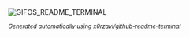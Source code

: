 
<div align="justify">
<picture>
    <source media="(prefers-color-scheme: dark)" srcset="https://i.ibb.co/svk5vyMR/output-gif.gif">
    <source media="(prefers-color-scheme: light)" srcset="https://i.ibb.co/svk5vyMR/output-gif.gif">
    <img alt="GIFOS_README_TERMINAL" src="https://i.ibb.co/svk5vyMR/output-gif.gif">
</picture>

<sub><i>Generated automatically using [x0rzavi/github-readme-terminal](https://github.com/x0rzavi/github-readme-terminal)</i></sub>

</div>
    
